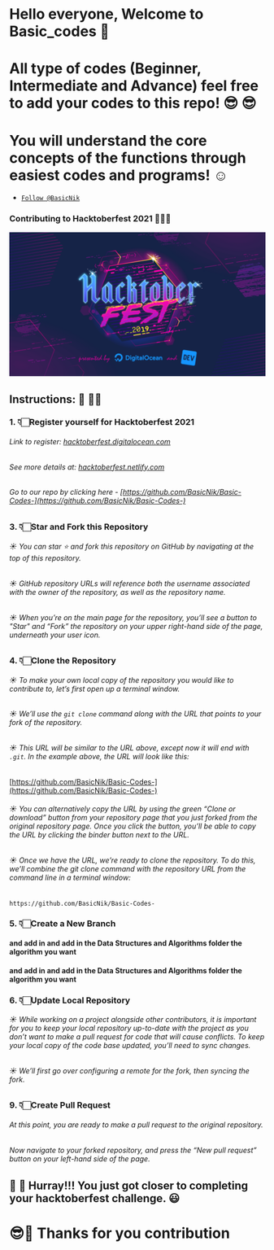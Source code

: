 # Hello everyone, Welcome to Basic_codes 	&#128588;

# All type of codes (Beginner, Intermediate and Advance) feel free to add your codes to this repo!  	&#128526;	&#128526;

# You will understand the core concepts of the functions through easiest codes and programs! 	&#9786;

*	[```Follow @BasicNik```](https://github.com/BasicNik)

<p align="center"><h3> Contributing to Hacktoberfest 2021 👨🏼‍💻</h3></p>

<img src="https://github.com/BasicNik/Basic-Codes-/blob/master/assets/0_LOCOTcpbTWWCWpk7.png">

## Instructions: 	&#129499; 	&#129499;&#8205;&#9792;
### 1. 👇🏻Register yourself for Hacktoberfest 2021
###### Link to register: [hacktoberfest.digitalocean.com](https://hacktoberfest.digitalocean.com/)

###### See more details at: [hacktoberfest.netlify.com](https://hacktoberfest.netlify.com/)
###### Go to our repo by clicking here -  [https://github.com/BasicNik/Basic-Codes-](https://github.com/BasicNik/Basic-Codes-)

### 3. 👇🏻Star and Fork this Repository
###### 	&#9728; You can star ⭐ and fork this repository on GitHub by navigating at the top of this repository.
###### 	&#9728; GitHub repository URLs will reference both the username associated with the owner of the repository, as well as the repository name.
###### 	&#9728;  When you’re on the main page for the repository, you’ll see a button to "Star" and “Fork” the repository on your upper right-hand side of the page, underneath your user icon.

### 4. 👇🏻Clone the Repository
###### &#9728;   To make your own local copy of the repository you would like to contribute to, let’s first open up a terminal window.
###### &#9728;   We’ll use the `git clone`  command along with the URL that points to your fork of the repository.
###### &#9728;   This URL will be similar to the URL above, except now it will end with `.git`. In the example above, the URL will look like this:
[https://github.com/BasicNik/Basic-Codes-](https://github.com/BasicNik/Basic-Codes-)
###### &#9728;   You can alternatively copy the URL by using the green “Clone or download” button from your repository page that you just forked from the original repository page. Once you click the button, you’ll be able to copy the URL by clicking the binder button next to the URL.
###### &#9728;   Once we have the URL, we’re ready to clone the repository. To do this, we’ll combine the git clone command with the repository URL from the command line in a terminal window:
`https://github.com/BasicNik/Basic-Codes-`

### 5. 👇🏻Create a New Branch
####
#### and add in and add in the Data Structures and Algorithms folder the algorithm you want

#### and add in and add in the Data Structures and Algorithms folder the algorithm you want

### 6. 👇🏻Update Local Repository
###### &#9728;  While working on a project alongside other contributors, it is important for you to keep your local repository up-to-date with the project as you don’t want to make a pull request for code that will cause conflicts. To keep your local copy of the code base updated, you’ll need to sync changes.
###### &#9728;  We’ll first go over configuring a remote for the fork, then syncing the fork.

### 9. 👇🏻Create Pull Request
###### At this point, you are ready to make a pull request to the original repository.
###### Now navigate to your forked repository, and press the “New pull request” button on your left-hand side of the page.

## &#127984; &#127984; Hurray!!! You just got closer to completing your hacktoberfest challenge. 😃

# 😎🙏 Thanks for you contribution
